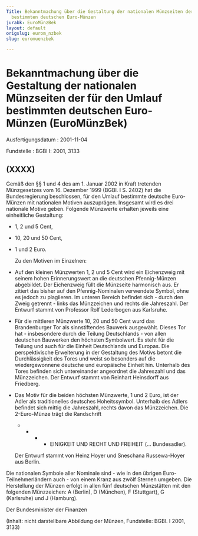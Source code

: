 ```yaml
---
Title: Bekanntmachung über die Gestaltung der nationalen Münzseiten der für den Umlauf
  bestimmten deutschen Euro-Münzen
jurabk: EuroMünzBek
layout: default
origslug: eurom_nzbek
slug: euromuenzbek

---
```


# Bekanntmachung über die Gestaltung der nationalen Münzseiten der für den Umlauf bestimmten deutschen Euro-Münzen (EuroMünzBek)

Ausfertigungsdatum
:   2001-11-04

Fundstelle
:   BGBl I: 2001, 3133



## (XXXX)

Gemäß den §§ 1 und 4 des am 1. Januar 2002 in Kraft tretenden Münzgesetzes vom 16. Dezember 1999 (BGBl. I S. 2402) hat die Bundesregierung beschlossen, für den Umlauf bestimmte deutsche Euro-Münzen mit nationalen Motiven auszuprägen. Insgesamt wird es drei nationale Motive geben. Folgende Münzwerte erhalten jeweils eine einheitliche Gestaltung:

-   1, 2 und 5 Cent,


-   10, 20 und 50 Cent,


-   1 und 2 Euro.

    Zu den Motiven im Einzelnen:


-   Auf den kleinen Münzwerten 1, 2 und 5 Cent wird ein Eichenzweig mit seinem hohen Erinnerungswert an die deutschen Pfennig-Münzen abgebildet. Der Eichenzweig füllt die Münzseite harmonisch aus. Er zitiert das bisher auf den Pfennig-Nominalen verwendete Symbol, ohne es jedoch zu plagiieren. Im unteren Bereich befindet sich - durch den Zweig getrennt - links das Münzzeichen und rechts die Jahreszahl. Der Entwurf stammt von Professor Rolf Lederbogen aus Karlsruhe.


-   Für die mittleren Münzwerte 10, 20 und 50 Cent wurd das Brandenburger Tor als sinnstiftendes Bauwerk ausgewählt. Dieses Tor hat - insbesondere durch die Teilung Deutschlands - von allen deutschen Bauwerken den höchsten Symbolwert. Es steht für die Teilung und auch für die Einheit Deutschlands und Europas. Die perspektivische Erweiterung in der Gestaltung des Motivs betont die Durchlässigkeit des Tores und weist so besonders auf die wiedergewonnene deutsche und europäische Einheit hin. Unterhalb des Tores befinden sich untereinander angeordnet die Jahreszahl und das Münzzeichen. Der Entwurf stammt von Reinhart Heinsdorff aus Friedberg.


-   Das Motiv für die beiden höchsten Münzwerte, 1 und 2 Euro, ist der Adler als traditionelles deutsches Hoheitssymbol. Unterhalb des Adlers befindet sich mittig die Jahreszahl, rechts davon das Münzzeichen. Die 2-Euro-Münze trägt die Randschrift

    *
        *
            *
                *   EINIGKEIT UND RECHT UND FREIHEIT
                    (... Bundesadler).













    Der Entwurf stammt von Heinz Hoyer und Sneschana Russewa-Hoyer aus Berlin.



Die nationalen Symbole aller Nominale sind - wie in den übrigen Euro-Teilnehmerländern auch - von einem Kranz aus zwölf Sternen umgeben.
Die Herstellung der Münzen erfolgt in allen fünf deutschen Münzstätten mit den folgenden Münzzeichen: A (Berlin), D (München), F (Stuttgart), G (Karlsruhe) und J (Hamburg).

Der Bundesminister der Finanzen

(Inhalt: nicht darstellbare Abbildung der Münzen,
Fundstelle: BGBl. I 2001, 3133)

